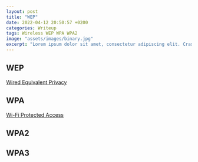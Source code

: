 ```yaml
---
layout: post
title: "WEP"
date: 2022-04-12 20:50:57 +0200
categories: Writeup
tags: Wireless WEP WPA WPA2
image: "assets/images/binary.jpg"
excerpt: "Lorem ipsum dolor sit amet, consectetur adipiscing elit. Cras nulla nisi, gravida eget lacus sed, feugiat rhoncus lectus. Maecenas condimentum rutrum dolor, ut ultrices risus tempor vel. Mauris sed iaculis elit, id efficitur nulla. Morbi vitae purus et eros venenatis hendrerit quis non nibh. Suspendisse est turpis, ultricies et ipsum et, semper tincidunt ex. Phasellus accumsan enim nec arcu mollis ultricies. Suspendisse congue mi diam, ut auctor turpis faucibus ut."
---
```


## WEP

[Wired Equivalent Privacy](https://en.wikipedia.org/wiki/Wired_Equivalent_Privacy)

## WPA

[Wi-Fi Protected Access](https://en.wikipedia.org/wiki/Wi-Fi_Protected_Access)

## WPA2

## WPA3